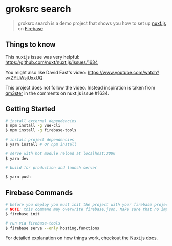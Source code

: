# groksrc search

> groksrc search is a demo project that shows you how to set up [nuxt.js](http://nuxtjs.org) on [Firebase](https://firebase.google.com)

## Things to know

This nuxt.js issue was very helpful: https://github.com/nuxt/nuxt.js/issues/1634

You might also like David East's video: https://www.youtube.com/watch?v=ZYUWsjUxxUQ

This project does not follow the video. Instead inspiration is taken from [qm3ster](https://github.com/qm3ster) in the comments on nuxt.js issue #1634.

## Getting Started

``` bash
# install external dependencies
$ npm install -g vue-cli
$ npm install -g firebase-tools

# install project dependencies
$ yarn install # Or npm install

# serve with hot module reload at localhost:3000
$ yarn dev

# build for production and launch server

$ yarn push
```

## Firebase Commands

``` bash
# before you deploy you must init the project with your firebase project to create a .firebaserc
# NOTE: this command may overwrite firebase.json. Make sure that no important lines are lost
$ firebase init

# run via firebase-tools
$ firebase serve --only hosting,functions
```

For detailed explanation on how things work, checkout the [Nuxt.js docs](https://github.com/nuxt/nuxt.js).
